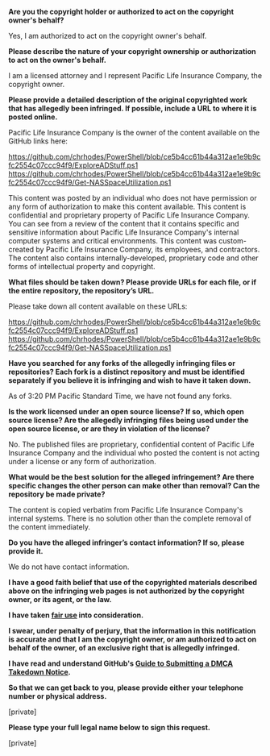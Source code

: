 **Are you the copyright holder or authorized to act on the copyright owner's behalf?**

Yes, I am authorized to act on the copyright owner's behalf.

**Please describe the nature of your copyright ownership or authorization to act on the owner's behalf.**

I am a licensed attorney and I represent Pacific Life Insurance Company, the copyright owner.

**Please provide a detailed description of the original copyrighted work that has allegedly been infringed. If possible, include a URL to where it is posted online.**

Pacific Life Insurance Company is the owner of the content available on the GitHub links here:

https://github.com/chrhodes/PowerShell/blob/ce5b4cc61b44a312ae1e9b9cfc2554c07ccc94f9/ExploreADStuff.ps1  
https://github.com/chrhodes/PowerShell/blob/ce5b4cc61b44a312ae1e9b9cfc2554c07ccc94f9/Get-NASSpaceUtilization.ps1

This content was posted by an individual who does not have permission or any form of authorization to make this content available. This content is confidential and proprietary property of Pacific Life Insurance Company. You can see from a review of the content that it contains specific and sensitive information about Pacific Life Insurance Company's internal computer systems and critical environments. This content was custom-created by Pacific Life Insurance Company, its employees, and contractors. The content also contains internally-developed, proprietary code and other forms of intellectual property and copyright.

**What files should be taken down? Please provide URLs for each file, or if the entire repository, the repository’s URL.**

Please take down all content available on these URLs:

https://github.com/chrhodes/PowerShell/blob/ce5b4cc61b44a312ae1e9b9cfc2554c07ccc94f9/ExploreADStuff.ps1  
https://github.com/chrhodes/PowerShell/blob/ce5b4cc61b44a312ae1e9b9cfc2554c07ccc94f9/Get-NASSpaceUtilization.ps1

**Have you searched for any forks of the allegedly infringing files or repositories? Each fork is a distinct repository and must be identified separately if you believe it is infringing and wish to have it taken down.**

As of 3:20 PM Pacific Standard Time, we have not found any forks.

**Is the work licensed under an open source license? If so, which open source license? Are the allegedly infringing files being used under the open source license, or are they in violation of the license?**

No. The published files are proprietary, confidential content of Pacific Life Insurance Company and the individual who posted the content is not acting under a license or any form of authorization.

**What would be the best solution for the alleged infringement? Are there specific changes the other person can make other than removal? Can the repository be made private?**

The content is copied verbatim from Pacific Life Insurance Company's internal systems. There is no solution other than the complete removal of the content immediately.

**Do you have the alleged infringer’s contact information? If so, please provide it.**

We do not have contact information.

**I have a good faith belief that use of the copyrighted materials described above on the infringing web pages is not authorized by the copyright owner, or its agent, or the law.**

**I have taken <a href="https://www.lumendatabase.org/topics/22">fair use</a> into consideration.**

**I swear, under penalty of perjury, that the information in this notification is accurate and that I am the copyright owner, or am authorized to act on behalf of the owner, of an exclusive right that is allegedly infringed.**

**I have read and understand GitHub's <a href="https://docs.github.com/articles/guide-to-submitting-a-dmca-takedown-notice/">Guide to Submitting a DMCA Takedown Notice</a>.**

**So that we can get back to you, please provide either your telephone number or physical address.**

[private]

**Please type your full legal name below to sign this request.**

[private]
